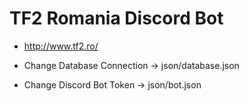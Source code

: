 # TF2 Romania Discord Bot

- http://www.tf2.ro/


- Change Database Connection -> json/database.json
- Change Discord Bot Token -> json/bot.json
